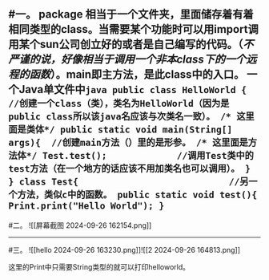
#一。 package 相当于一个文件夹，里面储存着有着相同类型的class。当需要某个功能时可以用import调用某个sun公司创立好的或者是自己编写的代码。（*不严谨的说，好像相当于调用一个非本class下的一个远程的函数*）。main即主方法，是此class中的入口。
   一个Java单文件中```java
   public class HelloWorld {            //创建一个class（类），类名为HelloWorld（因为是public class所以该java名应该与次类名一致）。
      /* 这里面是类体*/
    public static void main(String[] args){  //创建main方法（）里的是形参。
     /* 这里面是方法体*/
     Test.test();             //调用Test类中的test方法（在一个地方的话应该不用加类名也可以调用）。
    }  
    }
    class Test{                            //另一个方法，类似c中的函数。
     public static void test(){ 
     Print.print("Hello World");
      }```
---
#二。
![[屏幕截图 2024-09-26 162154.png]]

---
#三。
![[hello 2024-09-26 163230.png]]![[2 2024-09-26 164813.png]]

这里的Print中只需要String类型的就可以打印helloworld。